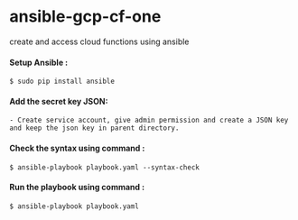 # ansible-gcp-cf-one
create and access cloud functions using ansible

#### Setup Ansible :

	$ sudo pip install ansible

#### Add the secret key JSON:
	
	- Create service account, give admin permission and create a JSON key and keep the json key in parent directory.

#### Check the syntax using command :
	
	$ ansible-playbook playbook.yaml --syntax-check

#### Run the playbook using command :
	
	$ ansible-playbook playbook.yaml